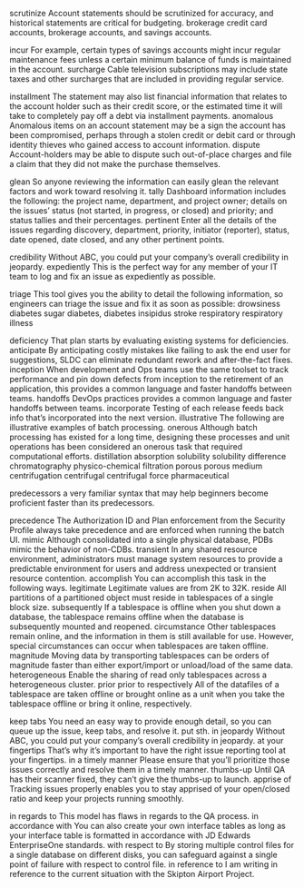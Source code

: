 
scrutinize	Account statements should be scrutinized for accuracy, and historical statements are critical for budgeting.
brokerage	credit card accounts, brokerage accounts, and savings accounts.

incur		For example, certain types of savings accounts might incur regular maintenance fees unless a certain minimum balance of funds is maintained in the account.
surcharge	Cable television subscriptions may include state taxes and other surcharges that are included in providing regular service.

installment	The statement may also list financial information that relates to the account holder such as their credit score, or the estimated time it will take to completely pay off a debt via installment payments.
anomalous	Anomalous items on an account statement may be a sign the account has been compromised, perhaps through a stolen credit or debit card or through identity thieves who gained access to account information.
dispute		Account-holders may be able to dispute such out-of-place charges and file a claim that they did not make the purchase themselves.

glean		So anyone reviewing the information can easily glean the relevant factors and work toward resolving it.
tally		Dashboard information includes the following: the project name, department, and project owner; details on the issues’ status (not started, in progress, or closed) and priority; and status tallies and their percentages.
pertinent	Enter all the details of the issues regarding discovery, department, priority, initiator (reporter), status, date opened, date closed, and any other pertinent points.

credibility		Without ABC, you could put your company’s overall credibility in jeopardy.
expediently		This is the perfect way for any member of your IT team to log and fix an issue as expediently as possible.

triage			This tool gives you the ability to detail the following information, so engineers can triage the issue and fix it as soon as possible:
drowsiness		
diabetes		sugar diabetes, diabetes insipidus
stroke
respiratory		respiratory illness

deficiency		That plan starts by evaluating existing systems for deficiencies.
anticipate		By anticipating costly mistakes like failing to ask the end user for suggestions, SLDC can eliminate redundant rework and after-the-fact fixes.
inception		When development and Ops teams use the same toolset to track performance and pin down defects from inception to the retirement of an application, this provides a common language and faster handoffs between teams.
handoffs		DevOps practices provides a common language and faster handoffs between teams.
incorporate		Testing of each release feeds back info that’s incorporated into the next version.
illustrative	The following are illustrative examples of batch processing.
onerous			Although batch processing has existed for a long time, designing these processes and unit operations has been considered an onerous task that required computational efforts.
distillation
absorption
solubility			solubility difference
chromatography
physico-chemical
filtration
porous			porous medium
centrifugation
centrifugal		centrifugal force 
pharmaceutical

predecessors	a very familiar syntax that may help beginners become proficient faster than its predecessors.

precedence		The Authorization ID and Plan enforcement from the Security Profile always take precedence and are enforced when running the batch UI.
mimic			Although consolidated into a single physical database, PDBs mimic the behavior of non-CDBs.
transient		In any shared resource environment, administrators must manage system resources to provide a predictable environment for users and address unexpected or transient resource contention.
accomplish		You can accomplish this task in the following ways.
legitimate		Legitimate values are from 2K to 32K.
reside			All partitions of a partitioned object must reside in tablespaces of a single block size.
subsequently	If a tablespace is offline when you shut down a database, the tablespace remains offline when the database is subsequently mounted and reopened.
circumstance	Other tablespaces remain online, and the information in them is still available for use. However, special circumstances can occur when tablespaces are taken offline.
magnitude		Moving data by transporting tablespaces can be orders of magnitude faster than either export/import or unload/load of the same data.
heterogeneous	Enable the sharing of read only tablespaces across a heterogeneous cluster.
prior			prior to
respectively	All of the datafiles of a tablespace are taken offline or brought online as a unit when you take the tablespace offline or bring it online, respectively.



keep tabs		You need an easy way to provide enough detail, so you can queue up the issue, keep tabs, and resolve it.
put sth. in jeopardy			Without ABC, you could put your company’s overall credibility in jeopardy.
at your fingertips		That’s why it’s important to have the right issue reporting tool at your fingertips.
in a timely manner		Please ensure that you’ll prioritize those issues correctly and resolve them in a timely manner.
thumbs-up			Until QA has their scanner fixed, they can’t give the thumbs-up to launch.
apprise of			Tracking issues properly enables you to stay apprised of your open/closed ratio and keep your projects running smoothly.

in regards to		This model has flaws in regards to the QA process.
in accordance with 	You can also create your own interface tables as long as your interface table is formatted in accordance with JD Edwards EnterpriseOne standards.
with respect to 	By storing multiple control files for a single database on different disks, you can safeguard against a single point of failure with respect to control file.
in reference to		I am writing in reference to the current situation with the Skipton Airport Project.

